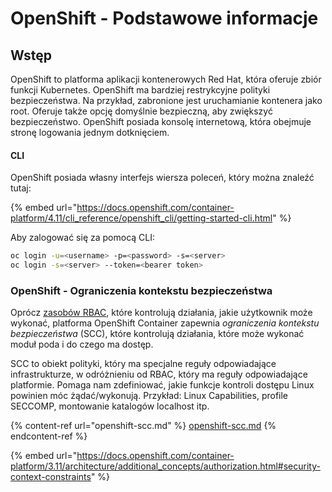 # OpenShift - Podstawowe informacje

## Wstęp

OpenShift to platforma aplikacji kontenerowych Red Hat, która oferuje zbiór funkcji Kubernetes. OpenShift ma bardziej restrykcyjne polityki bezpieczeństwa. Na przykład, zabronione jest uruchamianie kontenera jako root. Oferuje także opcję domyślnie bezpieczną, aby zwiększyć bezpieczeństwo. OpenShift posiada konsolę internetową, która obejmuje stronę logowania jednym dotknięciem.

#### CLI

OpenShift posiada własny interfejs wiersza poleceń, który można znaleźć tutaj:

{% embed url="https://docs.openshift.com/container-platform/4.11/cli_reference/openshift_cli/getting-started-cli.html" %}

Aby zalogować się za pomocą CLI:
```bash
oc login -u=<username> -p=<password> -s=<server>
oc login -s=<server> --token=<bearer token>
```
### **OpenShift - Ograniczenia kontekstu bezpieczeństwa** <a href="#a94e" id="a94e"></a>

Oprócz [zasobów RBAC](https://docs.openshift.com/container-platform/3.11/architecture/additional\_concepts/authorization.html#architecture-additional-concepts-authorization), które kontrolują działania, jakie użytkownik może wykonać, platforma OpenShift Container zapewnia _ograniczenia kontekstu bezpieczeństwa_ (SCC), które kontrolują działania, które może wykonać moduł poda i do czego ma dostęp.

SCC to obiekt polityki, który ma specjalne reguły odpowiadające infrastrukturze, w odróżnieniu od RBAC, który ma reguły odpowiadające platformie. Pomaga nam zdefiniować, jakie funkcje kontroli dostępu Linux powinien móc żądać/wykonują. Przykład: Linux Capabilities, profile SECCOMP, montowanie katalogów localhost itp.

{% content-ref url="openshift-scc.md" %}
[openshift-scc.md](openshift-scc.md)
{% endcontent-ref %}

{% embed url="https://docs.openshift.com/container-platform/3.11/architecture/additional_concepts/authorization.html#security-context-constraints" %}

